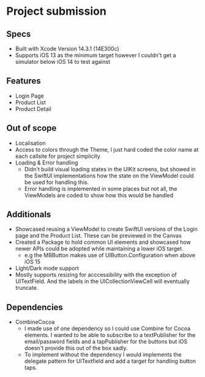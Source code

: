 # Project submission

## Specs
- Built with Xcode Version 14.3.1 (14E300c) 
- Supports iOS 13 as the minimum target however I couldn't get a simulator below iOS 14 to test against


## Features
- Login Page
- Product List 
- Product Detail

## Out of scope
- Localisation
- Access to colors through the Theme, I just hard coded the color name at each callsite for project simplicity
- Loading & Error handling
  - Didn't build visual loading states in the UIKit screens, but showed in the SwiftUI implementations how the state on the ViewModel could be used for handling this.
  - Error handling is implemented in some places but not all, the ViewModels are coded to show how this would be handled

## Additionals
- Showcased reusing a ViewModel to create SwiftUI versions of the Login page and the Product List. These can be previewed in the Canvas
- Created a Package to hold common UI elements and showcased how newer APIs could be adopted while maintaining a lower iOS target. 
  - e.g the MBButton makes use of UIButton.Configuration when above iOS 15
- Light/Dark mode support 
- Mostly supports resizing for acccessibility with the exception of UITextField. And the labels in the UICollectionViewCell will eventually truncate.

## Dependencies
- CombineCocoa
  - I made use of one dependency so I could use Combine for Cocoa elements. I wanted to be able to subscribe to a textPublisher for the email/password fields and a tapPublisher for the buttons but iOS doesn't provide this out of the box sadly.
  - To implement without the dependency I would implements the delegate pattern for UITextfield and add a target for handling button taps.

